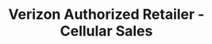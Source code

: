 ---
title: "Verizon Authorized Retailer - Cellular Sales"
url: /wellsville/verizon-authorized-retailer-cellular-sales/
shop: mobile phone
---